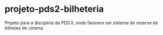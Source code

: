 # projeto-pds2-bilheteria
Projeto para a disciplina de PDS II, onde faremos um sistema de reserva de bilhetes de cinema
